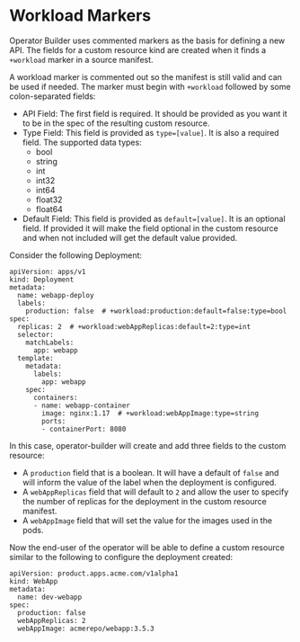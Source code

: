 # Workload Markers

Operator Builder uses commented markers as the basis for defining a new API.
The fields for a custom resource kind are created when it finds a `+workload`
marker in a source manifest.

A workload marker is commented out so the manifest is still valid and can be
used if needed.  The marker must begin with `+workload` followed by some
colon-separated fields:

- API Field: The first field is required. It should be provided as you want it
  to be in the spec of the resulting custom resource.
- Type Field: This field is provided as `type=[value]`.  It is also a required
  field.  The supported data types:
  - bool
  - string
  - int
  - int32
  - int64
  - float32
  - float64
- Default Field: This field is provided as `default=[value]`.  It is an optional
  field.  If provided it will make the field optional in the custom resource and
  when not included will get the default value provided.

Consider the following Deployment:

    apiVersion: apps/v1
    kind: Deployment
    metadata:
      name: webapp-deploy
      labels:
        production: false  # +workload:production:default=false:type=bool
    spec:
      replicas: 2  # +workload:webAppReplicas:default=2:type=int
      selector:
        matchLabels:
          app: webapp
      template:
        metadata:
          labels:
            app: webapp
        spec:
          containers:
          - name: webapp-container
            image: nginx:1.17  # +workload:webAppImage:type=string
            ports:
            - containerPort: 8080

In this case, operator-builder will create and add three fields to the custom
resource:

- A `production` field that is a boolean.  It will have a default of `false` and
  will inform the value of the label when the deployment is configured.
- A `webAppReplicas` field that will default to `2` and allow the user to
  specify the number of replicas for the deployment in the custom resource
  manifest.
- A `webAppImage` field that will set the value for the images used in the pods.

Now the end-user of the operator will be able to define a custom resource
similar to the following to configure the deployment created:

	apiVersion: product.apps.acme.com/v1alpha1
	kind: WebApp
	metadata:
	  name: dev-webapp
	spec:
      production: false
      webAppReplicas: 2
      webAppImage: acmerepo/webapp:3.5.3
